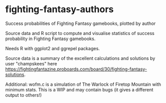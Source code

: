 # fighting-fantasy-authors
Success probabilities of Fighting Fantasy gamebooks, plotted by author

Source data and R script to compute and visualise statistics of success probability in Fighting Fantasy gamebooks.

Needs R with ggplot2 and ggrepel packages.

Source data is a summary of the excellent calculations and solutions by user "champskees" here https://fightingfantazine.proboards.com/board/30/fighting-fantasy-solutions.

Additional: wofm.c is a simulation of The Warlock of Firetop Mountain with minimum stats. This is a WIP and may contain bugs (it gives a different output to others!)
